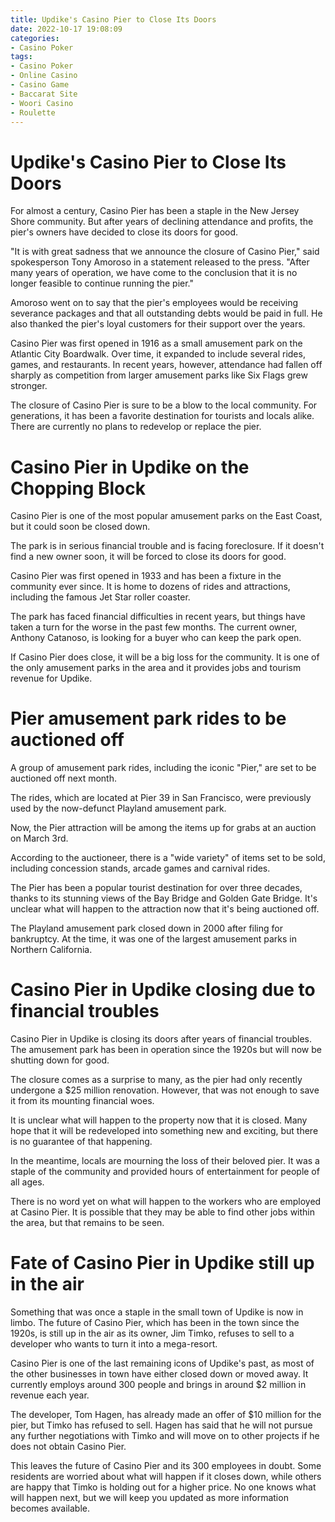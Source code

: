 ```yaml
---
title: Updike's Casino Pier to Close Its Doors
date: 2022-10-17 19:08:09
categories:
- Casino Poker
tags:
- Casino Poker
- Online Casino
- Casino Game
- Baccarat Site
- Woori Casino
- Roulette
---
```



#  Updike's Casino Pier to Close Its Doors

For almost a century, Casino Pier has been a staple in the New Jersey Shore community. But after years of declining attendance and profits, the pier's owners have decided to close its doors for good.

"It is with great sadness that we announce the closure of Casino Pier," said spokesperson Tony Amoroso in a statement released to the press. "After many years of operation, we have come to the conclusion that it is no longer feasible to continue running the pier."

Amoroso went on to say that the pier's employees would be receiving severance packages and that all outstanding debts would be paid in full. He also thanked the pier's loyal customers for their support over the years.

Casino Pier was first opened in 1916 as a small amusement park on the Atlantic City Boardwalk. Over time, it expanded to include several rides, games, and restaurants. In recent years, however, attendance had fallen off sharply as competition from larger amusement parks like Six Flags grew stronger.

The closure of Casino Pier is sure to be a blow to the local community. For generations, it has been a favorite destination for tourists and locals alike. There are currently no plans to redevelop or replace the pier.

#  Casino Pier in Updike on the Chopping Block

Casino Pier is one of the most popular amusement parks on the East Coast, but it could soon be closed down.

The park is in serious financial trouble and is facing foreclosure. If it doesn't find a new owner soon, it will be forced to close its doors for good.

Casino Pier was first opened in 1933 and has been a fixture in the community ever since. It is home to dozens of rides and attractions, including the famous Jet Star roller coaster.

The park has faced financial difficulties in recent years, but things have taken a turn for the worse in the past few months. The current owner, Anthony Catanoso, is looking for a buyer who can keep the park open.

If Casino Pier does close, it will be a big loss for the community. It is one of the only amusement parks in the area and it provides jobs and tourism revenue for Updike.

#  Pier amusement park rides to be auctioned off

A group of amusement park rides, including the iconic "Pier," are set to be auctioned off next month.

The rides, which are located at Pier 39 in San Francisco, were previously used by the now-defunct Playland amusement park.

Now, the Pier attraction will be among the items up for grabs at an auction on March 3rd.

According to the auctioneer, there is a "wide variety" of items set to be sold, including concession stands, arcade games and carnival rides.

The Pier has been a popular tourist destination for over three decades, thanks to its stunning views of the Bay Bridge and Golden Gate Bridge. It's unclear what will happen to the attraction now that it's being auctioned off.

The Playland amusement park closed down in 2000 after filing for bankruptcy. At the time, it was one of the largest amusement parks in Northern California.

#  Casino Pier in Updike closing due to financial troubles

Casino Pier in Updike is closing its doors after years of financial troubles. The amusement park has been in operation since the 1920s but will now be shutting down for good.

The closure comes as a surprise to many, as the pier had only recently undergone a $25 million renovation. However, that was not enough to save it from its mounting financial woes.

It is unclear what will happen to the property now that it is closed. Many hope that it will be redeveloped into something new and exciting, but there is no guarantee of that happening.

In the meantime, locals are mourning the loss of their beloved pier. It was a staple of the community and provided hours of entertainment for people of all ages.

There is no word yet on what will happen to the workers who are employed at Casino Pier. It is possible that they may be able to find other jobs within the area, but that remains to be seen.

#  Fate of Casino Pier in Updike still up in the air
Something that was once a staple in the small town of Updike is now in limbo. The future of Casino Pier, which has been in the town since the 1920s, is still up in the air as its owner, Jim Timko, refuses to sell to a developer who wants to turn it into a mega-resort.

Casino Pier is one of the last remaining icons of Updike's past, as most of the other businesses in town have either closed down or moved away. It currently employs around 300 people and brings in around $2 million in revenue each year.

The developer, Tom Hagen, has already made an offer of $10 million for the pier, but Timko has refused to sell. Hagen has said that he will not pursue any further negotiations with Timko and will move on to other projects if he does not obtain Casino Pier.

This leaves the future of Casino Pier and its 300 employees in doubt. Some residents are worried about what will happen if it closes down, while others are happy that Timko is holding out for a higher price. No one knows what will happen next, but we will keep you updated as more information becomes available.